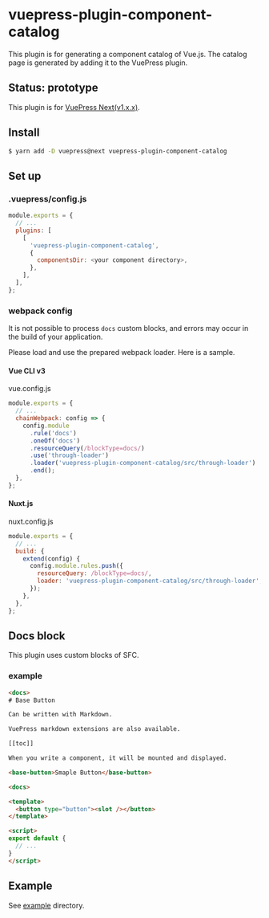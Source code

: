 # vuepress-plugin-component-catalog

This plugin is for generating a component catalog of Vue.js.
The catalog page is generated by adding it to the VuePress plugin.

## Status: prototype

This plugin is for [VuePress Next(v1.x.x)](https://github.com/vuejs/vuepress).

## Install

```bash
$ yarn add -D vuepress@next vuepress-plugin-component-catalog
```

## Set up

### .vuepress/config.js

```JavaScript
module.exports = {
  // ...
  plugins: [
    [
      'vuepress-plugin-component-catalog',
      {
        componentsDir: <your component directory>,
      },
    ],
  ],
};
```

### webpack config

It is not possible to process `docs` custom blocks, and errors may occur in the build of your application.

Please load and use the prepared webpack loader.
Here is a sample.

#### Vue CLI v3

vue.config.js

```JavaScript
module.exports = {
  // ...
  chainWebpack: config => {
    config.module
      .rule('docs')
      .oneOf('docs')
      .resourceQuery(/blockType=docs/)
      .use('through-loader')
      .loader('vuepress-plugin-component-catalog/src/through-loader')
      .end();
  },
};
```

#### Nuxt.js

nuxt.config.js

```JavaScript
module.exports = {
  // ...
  build: {
    extend(config) {
      config.module.rules.push({
        resourceQuery: /blockType=docs/,
        loader: 'vuepress-plugin-component-catalog/src/through-loader',
      });
    },
  },
};
```


## Docs block

This plugin uses custom blocks of SFC.

### example

```HTML
<docs>
# Base Button

Can be written with Markdown.

VuePress markdown extensions are also available.

[[toc]]

When you write a component, it will be mounted and displayed.

<base-button>Smaple Button</base-button>

<docs>

<template>
  <button type="button"><slot /></button>
</template>

<script>
export default {
  // ...
}
</script>
```

## Example

See [example](https://github.com/mya-ake/vuepress-plugin-component-catalog/tree/master/example) directory.
